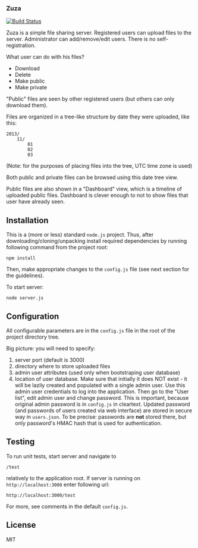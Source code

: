 ### Zuza

[![Build Status](https://travis-ci.org/pgmmpk/zuza.png)](https://travis-ci.org/pgmmpk/zuza)

Zuza is a simple file sharing server. Registered users can upload files to the server.
Administrator can add/remove/edit users. There is no self-registration.

What user can do with his files?

* Download
* Delete
* Make public
* Make private

"Public" files are seen by other registered users (but others can only download them).

Files are organized in a tree-like structure by date they were uploaded, like this:

	2013/
		11/
			01
			02
			03

(Note: for the purposes of placing files into the tree, UTC time zone is used)

Both public and private files can be browsed using this date tree view.

Public files are also shown in a "Dashboard" view, which is a timeline of uploaded public files.
Dashboard is clever enough to not to show files that user have already seen.

## Installation

This is a (more or less) standard `node.js` project. Thus, after downloading/cloning/unpacking 
install required dependencies by running following command from the project root:

	npm install

Then, make appropriate changes to the `config.js` file (see next section for the guidelines).

To start server:

	node server.js

## Configuration

All configurable parameters are in the `config.js` file in the root of the project directory tree.

Big picture: you will need to specify:

1. server port (default is 3000)
2. directory where to store uploaded files
3. admin user attributes (used only when bootstraping user database)
4. location of user database. Make sure that initially it does NOT exist - it will be lazily created and 
   populated with a single admin user. Use this admin user credentials to log into the application. Then go to
   the "User list", edit admin user and change password. This is important, because original admin password is 
   in `config.js` in cleartext. Updated password (and passwords of users created via web interface) are stored in secure way in
   `users.json`. To be precise: passwords are **not** stored there, but only password's HMAC hash that is used 
   for authentication.

## Testing

To run unit tests, start server and navigate to

	/test

relatively to the application root. If server is running on `http://localhost:3000` enter following url:

	http://localhost:3000/test

For more, see comments in the default `config.js`.

## License
MIT
